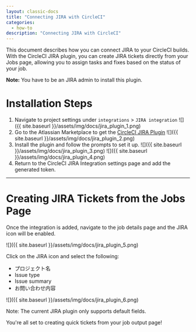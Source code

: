 ```yaml
---
layout: classic-docs
title: "Connecting JIRA with CircleCI"
categories:
  - how-to
description: "Connecting JIRA with CircleCI"
---
```

This document describes how you can connect JIRA to your CircleCI builds. With the CircleCI JIRA plugin, you can create JIRA tickets directly from your Jobs page, allowing you to assign tasks and fixes based on the status of your job.

**Note:** You have to be an JIRA admin to install this plugin.

# Installation Steps

1. Navigate to project settings under `integrations` > `JIRA integration` ![]({{ site.baseurl }}/assets/img/docs/jira_plugin_1.png)
2. Go to the Atlassian Marketplace to get the [CircleCI JIRA Plugin](https://marketplace.atlassian.com/apps/1215946/circleci-for-jira?hosting=cloud&tab=overview) ![]({{ site.baseurl }}/assets/img/docs/jira_plugin_2.png)
3. Install the plugin and follow the prompts to set it up. ![]({{ site.baseurl }}/assets/img/docs/jira_plugin_3.png) ![]({{ site.baseurl }}/assets/img/docs/jira_plugin_4.png)
4. Return to the CircleCI JIRA Integration settings page and add the generated token.

* * *

# Creating JIRA Tickets from the Jobs Page

Once the integration is added, navigate to the job details page and the JIRA icon will be enabled.

![]({{ site.baseurl }}/assets/img/docs/jira_plugin_5.png)

Click on the JIRA icon and select the following:

- プロジェクト名
- Issue type
- Issue summary
- お問い合わせ内容

![]({{ site.baseurl }}/assets/img/docs/jira_plugin_6.png)

Note: The current JIRA plugin only supports default fields.

You're all set to creating quick tickets from your job output page!